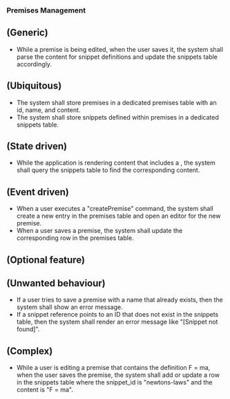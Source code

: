 ### **Premises Management**

## **(Generic)**
* While a premise is being edited, when the user saves it, the system shall parse the content for snippet definitions and update the snippets table accordingly.

## **(Ubiquitous)**
* The system shall store premises in a dedicated premises table with an id, name, and content.
* The system shall store snippets defined within premises in a dedicated snippets table.

## **(State driven)**
* While the application is rendering content that includes a <ref>, the system shall query the snippets table to find the corresponding content.

## **(Event driven)**
* When a user executes a "createPremise" command, the system shall create a new entry in the premises table and open an editor for the new premise.
* When a user saves a premise, the system shall update the corresponding row in the premises table.

## **(Optional feature)**

## **(Unwanted behaviour)**
* If a user tries to save a premise with a name that already exists, then the system shall show an error message.
* If a snippet reference points to an ID that does not exist in the snippets table, then the system shall render an error message like "[Snippet not found]".

## **(Complex)**
* While a user is editing a premise that contains the definition <snippet id="newtons-law">F = ma</snippet>, when the user saves the premise, the system shall add or update a row in the snippets table where the snippet_id is "newtons-laws" and the content is "F = ma".